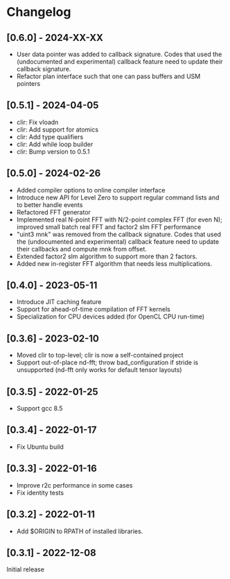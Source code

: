 # Changelog

## [0.6.0] - 2024-XX-XX
* User data pointer was added to callback signature. Codes that used the (undocumented and experimental) callback feature need to update their callback signature.
* Refactor plan interface such that one can pass buffers and USM pointers

## [0.5.1] - 2024-04-05
* clir: Fix vloadn
* clir: Add support for atomics
* clir: Add type qualifiers
* clir: Add while loop builder
* clir: Bump version to 0.5.1

## [0.5.0] - 2024-02-26

* Added compiler options to online compiler interface
* Introduce new API for Level Zero to support regular command lists and to better handle events
* Refactored FFT generator
* Implemented real N-point FFT with N/2-point complex FFT (for even N); improved small batch real FFT and factor2 slm FFT performance
*  "uint3 mnk" was removed from the callback signature. Codes that used the (undocumented and experimental) callback feature need to update their callbacks and compute mnk from offset.
* Extended factor2 slm algorithm to support more than 2 factors.
* Added new in-register FFT algorithm that needs less multiplications.

## [0.4.0] - 2023-05-11

* Introduce JIT caching feature
* Support for ahead-of-time compilation of FFT kernels
* Specialization for CPU devices added (for OpenCL CPU run-time)

## [0.3.6] - 2023-02-10

* Moved clir to top-level; clir is now a self-contained project
* Support out-of-place nd-fft; throw bad\_configuration if stride is unsupported (nd-fft only works for default tensor layouts)

## [0.3.5] - 2022-01-25

* Support gcc 8.5

## [0.3.4] - 2022-01-17

* Fix Ubuntu build

## [0.3.3] - 2022-01-16

* Improve r2c performance in some cases
* Fix identity tests

## [0.3.2] - 2022-01-11

* Add $ORIGIN to RPATH of installed libraries.

## [0.3.1] - 2022-12-08

Initial release
